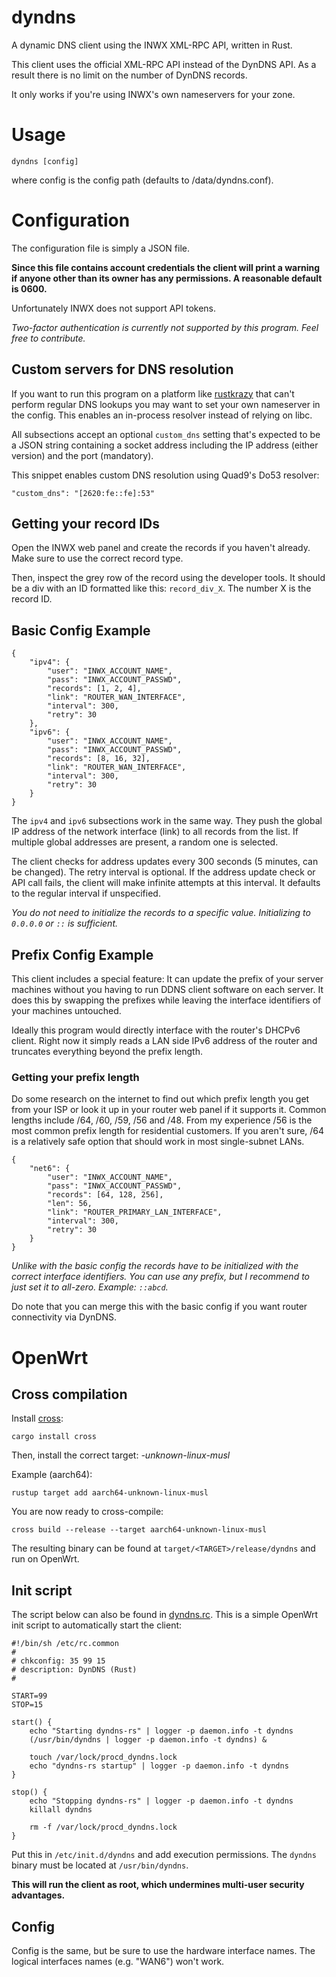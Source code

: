 # dyndns

A dynamic DNS client using the INWX XML-RPC API, written in Rust.

This client uses the official XML-RPC API instead of the DynDNS API.
As a result there is no limit on the number of DynDNS records.

It only works if you're using INWX's own nameservers for your zone.

# Usage

```
dyndns [config]
```

where config is the config path (defaults to /data/dyndns.conf).

# Configuration

The configuration file is simply a JSON file.

**Since this file contains account credentials the client will print a warning
if anyone other than its owner has any permissions.
A reasonable default is 0600.**

Unfortunately INWX does not support API tokens.

*Two-factor authentication is currently not supported by this program.
Feel free to contribute.*

## Custom servers for DNS resolution

If you want to run this program on a platform like
[rustkrazy](https://github.com/rustkrazy) that can't perform regular
DNS lookups you may want to set your own nameserver in the config.
This enables an in-process resolver instead of relying on libc.

All subsections accept an optional `custom_dns` setting
that's expected to be a JSON string containing a socket address
including the IP address (either version) and the port (mandatory).

This snippet enables custom DNS resolution using Quad9's Do53 resolver:

```
"custom_dns": "[2620:fe::fe]:53"
```

## Getting your record IDs

Open the INWX web panel and create the records if you haven't already.
Make sure to use the correct record type.

Then, inspect the grey row of the record using the developer tools.
It should be a div with an ID formatted like this: `record_div_X`.
The number X is the record ID.

## Basic Config Example

```
{
	"ipv4": {
		"user": "INWX_ACCOUNT_NAME",
		"pass": "INWX_ACCOUNT_PASSWD",
		"records": [1, 2, 4],
		"link": "ROUTER_WAN_INTERFACE",
		"interval": 300,
		"retry": 30
	},
	"ipv6": {
		"user": "INWX_ACCOUNT_NAME",
		"pass": "INWX_ACCOUNT_PASSWD",
		"records": [8, 16, 32],
		"link": "ROUTER_WAN_INTERFACE",
		"interval": 300,
		"retry": 30
	}
}
```

The `ipv4` and `ipv6` subsections work in the same way.
They push the global IP address of the network interface (link)
to all records from the list.
If multiple global addresses are present, a random one is selected.

The client checks for address updates every 300 seconds (5 minutes, can be changed).
The retry interval is optional. If the address update check or API call fails,
the client will make infinite attempts at this interval.
It defaults to the regular interval if unspecified.

*You do not need to initialize the records to a specific value.
Initializing to `0.0.0.0` or `::` is sufficient.*

## Prefix Config Example

This client includes a special feature: It can update the prefix of your server machines
without you having to run DDNS client software on each server.
It does this by swapping the prefixes while leaving the interface identifiers
of your machines untouched.

Ideally this program would directly interface with the router's DHCPv6 client.
Right now it simply reads a LAN side IPv6 address of the router and truncates
everything beyond the prefix length.

### Getting your prefix length

Do some research on the internet to find out which prefix length you get
from your ISP or look it up in your router web panel if it supports it.
Common lengths include /64, /60, /59, /56 and /48.
From my experience /56 is the most common prefix length for residential customers.
If you aren't sure, /64 is a relatively safe option that should work
in most single-subnet LANs.

```
{
	"net6": {
		"user": "INWX_ACCOUNT_NAME",
		"pass": "INWX_ACCOUNT_PASSWD",
		"records": [64, 128, 256],
		"len": 56,
		"link": "ROUTER_PRIMARY_LAN_INTERFACE",
		"interval": 300,
		"retry": 30
	}
}
```

*Unlike with the basic config the records have to be initialized
with the correct interface identifiers. You can use any prefix,
but I recommend to just set it to all-zero. Example: `::abcd`.*

Do note that you can merge this with the basic config
if you want router connectivity via DynDNS.

# OpenWrt

## Cross compilation

Install [cross](https://crates.io/crates/cross):

```
cargo install cross
```

Then, install the correct target: *<ARCHITECTURE>-unknown-linux-musl*

Example (aarch64):

```
rustup target add aarch64-unknown-linux-musl
```

You are now ready to cross-compile:

```
cross build --release --target aarch64-unknown-linux-musl
```

The resulting binary can be found at `target/<TARGET>/release/dyndns`
and run on OpenWrt.

## Init script

The script below can also be found in [dyndns.rc](https://github.com/HimbeerserverDE/dyndns-rs/blob/master/dyndns.rc).
This is a simple OpenWrt init script to automatically start the client:

```
#!/bin/sh /etc/rc.common
#
# chkconfig: 35 99 15
# description: DynDNS (Rust)
#

START=99
STOP=15

start() {
	echo "Starting dyndns-rs" | logger -p daemon.info -t dyndns
	(/usr/bin/dyndns | logger -p daemon.info -t dyndns) &

	touch /var/lock/procd_dyndns.lock
	echo "dyndns-rs startup" | logger -p daemon.info -t dyndns
}

stop() {
	echo "Stopping dyndns-rs" | logger -p daemon.info -t dyndns
	killall dyndns

	rm -f /var/lock/procd_dyndns.lock
}
```

Put this in `/etc/init.d/dyndns` and add execution permissions.
The `dyndns` binary must be located at `/usr/bin/dyndns`.

**This will run the client as root, which undermines multi-user
security advantages.**

## Config

Config is the same, but be sure to use the hardware interface names.
The logical interfaces names (e.g. "WAN6") won't work.
